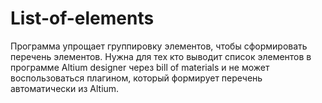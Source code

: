 # List-of-elements
Программа упрощает группировку элементов, чтобы сформировать перечень элементов.
Нужна для тех кто выводит список элементов в программе Altium designer  через  bill of materials и не может воспользоваться плагином, который формирует перечень автоматически из Altium.
